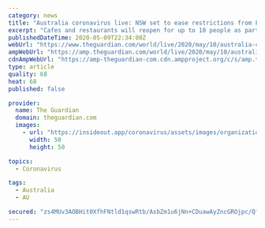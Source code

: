 ```yaml
---
category: news
title: "Australia coronavirus live: NSW set to ease restrictions from Friday – latest updates"
excerpt: "Cafes and restaurants will reopen for up to 10 people as part of a relaxation of Covid-19 rules in NSW. Follow all the latest news, live"
publishedDateTime: 2020-05-09T22:34:00Z
webUrl: "https://www.theguardian.com/world/live/2020/may/10/australia-coronavirus-live-updates-nsw-victoria-qld-restrictions-latest-news-update"
ampWebUrl: "https://amp.theguardian.com/world/live/2020/may/10/australia-coronavirus-live-updates-nsw-victoria-qld-restrictions-latest-news-update"
cdnAmpWebUrl: "https://amp-theguardian-com.cdn.ampproject.org/c/s/amp.theguardian.com/world/live/2020/may/10/australia-coronavirus-live-updates-nsw-victoria-qld-restrictions-latest-news-update"
type: article
quality: 68
heat: 68
published: false

provider:
  name: The Guardian
  domain: theguardian.com
  images:
    - url: "https://insideout.app/coronavirus/assets/images/organizations/theguardian.com-50x50.jpg"
      width: 50
      height: 50

topics:
  - Coronavirus

tags:
  - Australia
  - AU

secured: "zs4MUv3AOBHit0XfhFNtld1qswRtb/AsbZm1u6jNn+CDuawAyZncGROjpc/QfovqAhcqTSczHatFjl/brBGak587lR6RZfcrF5ELDCUBPr0GmOnBaEOHzPYlsgeYgjElGZbp+iy7+F79V0OoDgSv1Q4PMl3iMLpoLuqKi1uhzE0iFr2y79cQHky6Fwm+LY7UY9yoxLhxIuptqmKjbgP8eklPGwrBKgLAHzqYijsWp5+olEM6T1i5iwEFN8cngJlj02D9uFS5u7ZT/qK3ZysuRkf1vOdDNo00X9IFWDCr9m6iw/hHwyFeRW/l1oIA7pe5uiEk48ECpZ89gLOsUlUZbztyzUZhHgjWtMtXswe0KXAMFgHJzLu373r42gQQQaoBUQNTNEoctBWg+aUGO8ECl4xORFdYmTQi0Ea+fE/Wb6WmPu9BwhtlFY/AM+5sd48KKFNrsAq1h/ERwEKTB5JDEwmtRPviI62nxuZyQ1kJdlg=;2kFsIlviEes326Q0iZA3Gw=="
---
```


